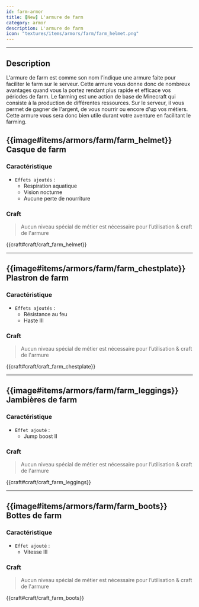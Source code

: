 ```yaml
---
id: farm-armor
title: [New] L'armure de farm
category: armor
description: L'armure de farm
icon: "textures/items/armors/farm/farm_helmet.png"
---
```

___

## Description 

L'armure de farm est comme son nom l'indique une armure faite pour faciliter le farm sur le serveur. Cette armure vous donne donc de nombreux avantages quand vous la portez rendant plus rapide et efficace vos périodes de farm. 
Le farming est une action de base de Minecraft qui consiste à la production de différentes ressources. 
Sur le serveur, il vous permet de gagner de l'argent, de vous nourrir ou encore d'up vos métiers. 
Cette armure vous sera donc bien utile durant votre aventure en facilitant le farming.

## {{image#items/armors/farm/farm_helmet}} Casque de farm

### Caractéristique

- ``Effets ajoutés`` : 
    * Respiration aquatique
    * Vision nocturne
    * Aucune perte de nourriture

### Craft 

> Aucun niveau spécial de métier est nécessaire pour l’utilisation & craft de l'armure

{{craft#craft/craft_farm_helmet}} 

---

## {{image#items/armors/farm/farm_chestplate}} Plastron de farm 

### Caractéristique

- ``Effets ajoutés`` : 
    * Résistance au feu
    * Haste III

### Craft 

> Aucun niveau spécial de métier est nécessaire pour l’utilisation & craft de l'armure

{{craft#craft/craft_farm_chestplate}} 

---

## {{image#items/armors/farm/farm_leggings}} Jambières de farm

### Caractéristique

- ``Effet ajouté`` : 
    * Jump boost II

### Craft 

> Aucun niveau spécial de métier est nécessaire pour l’utilisation & craft de l'armure

{{craft#craft/craft_farm_leggings}} 

---

## {{image#items/armors/farm/farm_boots}} Bottes de farm

### Caractéristique

- ``Effet ajouté`` : 
    * Vitesse III

### Craft 

> Aucun niveau spécial de métier est nécessaire pour l’utilisation & craft de l'armure

{{craft#craft/craft_farm_boots}} 

